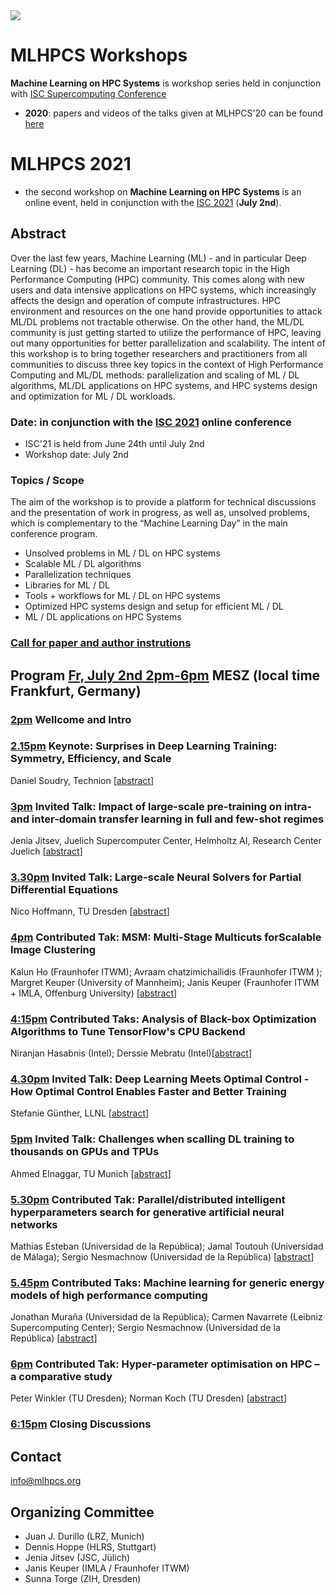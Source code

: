 <img src="MLHPCS.png">

# MLHPCS Workshops
**Machine Learning on HPC Systems** is workshop series held in conjunction with  [ISC Supercomputing Conference](https://www.isc-hpc.com/)

* **2020**: papers and videos of the talks given at MLHPCS'20 can be found [here](2020/README.md)


# MLHPCS 2021
* the second workshop on **Machine Learning on HPC Systems** is an online event, held in conjunction with the [ISC 2021](https://www.isc-hpc.com/) (**July 2nd**).


## Abstract
Over the last few years, Machine Learning (ML) - and in particular Deep Learning (DL) - has become an important research topic in the High Performance Computing (HPC) community. This comes along with new users and data intensive applications on HPC systems, which increasingly affects the design and operation of compute infrastructures. HPC environment and resources on the one hand provide opportunities to attack ML/DL problems not tractable otherwise. On the other hand, the ML/DL community is just getting started to utilize the performance of HPC, leaving out many opportunities for better parallelization and scalability. The intent of this workshop is to bring together researchers and practitioners from all communities to discuss three key topics in the context of High Performance Computing and ML/DL methods: parallelization and scaling of ML / DL algorithms, ML/DL applications on HPC systems, and HPC systems design and optimization for ML / DL workloads.

### Date: in conjunction with the [ISC 2021](https://www.isc-hpc.com/) online conference 
* ISC'21 is held from June 24th until July 2nd
* Workshop date: July 2nd 

### Topics / Scope
The aim of the workshop is to provide a platform for technical discussions and the presentation of work in progress, as well as, unsolved problems, which is complementary to the “Machine Learning Day” in the main conference program.

* Unsolved problems in ML / DL on HPC systems
* Scalable ML / DL algorithms
* Parallelization techniques 
* Libraries for ML / DL
* Tools + workflows for ML / DL on HPC systems
* Optimized HPC systems design and setup for efficient ML / DL 
* ML / DL applications on HPC Systems 

### [Call for paper and author instrutions](2021/cfp.md)

## Program [Fr, July 2nd 2pm-6pm]() MESZ (local time Frankfurt, Germany) 

### [2pm]() Wellcome and Intro

### [2.15pm]() Keynote: Surprises in Deep Learning Training: Symmetry, Efficiency, and Scale
Daniel Soudry,  Technion [[abstract](2021/keynote.md)]


### [3pm]() Invited Talk: Impact of large-scale pre-training on intra- and inter-domain transfer learning in full and few-shot regimes
Jenia Jitsev, Juelich Supercomputer Center, Helmholtz AI, Research Center Juelich [[abstract](2021/invited_1.md)]


### [3.30pm]() Invited Talk: Large-scale Neural Solvers for Partial Differential Equations
Nico Hoffmann, TU Dresden [[abstract](2021/invited_2.md)]


### [4pm]() Contributed Tak: MSM: Multi-Stage Multicuts forScalable Image Clustering
Kalun Ho (Fraunhofer ITWM); Avraam chatzimichailidis (Fraunhofer ITWM ); Margret Keuper (University of Mannheim); Janis Keuper (Fraunhofer ITWM + IMLA, Offenburg University) [[abstract](2021/contributed_1.md)]

### [4:15pm]() Contributed Taks: Analysis of Black-box Optimization Algorithms to Tune TensorFlow's CPU Backend
Niranjan Hasabnis (Intel); Derssie Mebratu (Intel)[[abstract](2021/contributed_2.md)]


### [4.30pm]()  Invited Talk: Deep Learning Meets Optimal Control - How Optimal Control Enables Faster and Better Training
Stefanie Günther, LLNL [[abstract](2021/invited_3.md)]


### [5pm]() Invited Talk: Challenges when scalling DL training to thousands on GPUs and TPUs
Ahmed Elnaggar, TU Munich [[abstract](2021/invited_4.md)]


### [5.30pm]() Contributed Tak: Parallel/distributed intelligent hyperparameters search for generative artificial neural networks
Mathias Esteban (Universidad de la República); Jamal Toutouh (Universidad de Málaga); Sergio Nesmachnow (Universidad de la República) [[abstract](2021/contributed_3.md)]


### [5.45pm]() Contributed Taks: Machine learning for generic energy models of high performance computing
Jonathan Muraña (Universidad de la República); Carmen Navarrete (Leibniz Supercomputing Center); Sergio Nesmachnow (Universidad de la República) [[abstract](2021/contributed_4.md)]


### [6pm]() Contributed Tak: Hyper-parameter optimisation on HPC – a comparative study
Peter Winkler (TU Dresden); Norman Koch (TU Dresden) [[abstract](2021/contributed_5.md)]


### [6:15pm]() Closing Discussions


## Contact
info@mlhpcs.org

## Organizing Committee
* Juan J. Durillo (LRZ, Munich)
* Dennis Hoppe (HLRS, Stuttgart)
* Jenia Jitsev (JSC, Jülich)
* Janis Keuper (IMLA / Fraunhofer ITWM)
* Sunna Torge (ZIH, Dresden)



